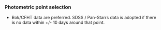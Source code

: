 ### Photometric point selection

- Bok/CFHT data are preferred. SDSS / Pan-Starrs data is adopted if there is no data within +/- 10 days around that point.
